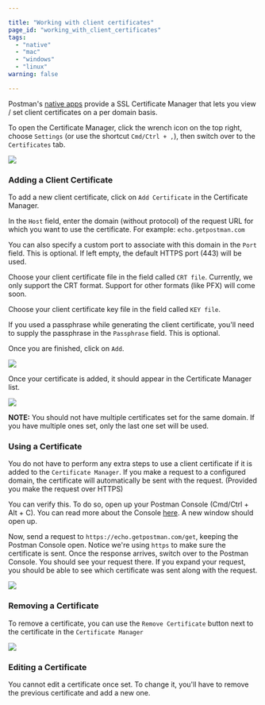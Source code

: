 ```yaml
---

title: "Working with client certificates"
page_id: "working_with_client_certificates"
tags:
  - "native"
  - "mac"
  - "windows"
  - "linux"
warning: false

---
```


Postman's [native apps](http://www.getpostman.com/apps) provide a SSL Certificate Manager that lets you view / set client certificates on a per domain basis.

To open the Certificate Manager, click the wrench icon on the top right, choose `Settings` (or use the shortcut `Cmd/Ctrl + ,`), then switch over to the `Certificates` tab.

![](https://cloud.githubusercontent.com/assets/7689783/19720908/bbbd8d9c-9b8d-11e6-9286-8e8ba12d9c68.png)

### Adding a Client Certificate

To add a new client certificate, click on `Add Certificate` in the Certificate Manager.

In the `Host` field, enter the domain (without protocol) of the request URL for which you want to use the certificate. For example: `echo.getpostman.com`

You can also specify a custom port to associate with this domain in the `Port` field. This is optional.
If left empty, the default HTTPS port (443) will be used.

Choose your client certificate file in the field called `CRT file`. Currently, we only support the CRT format. Support for other formats (like PFX) will come soon.

Choose your client certificate key file in the field called `KEY file`.

If you used a passphrase while generating the client certificate, you'll need to supply the passphrase in the `Passphrase` field. This is optional.

Once you are finished, click on `Add`.

![](https://cloud.githubusercontent.com/assets/7689783/19721093/75d764c8-9b8e-11e6-85c2-feff9eea4345.png)

Once your certificate is added, it should appear in the Certificate Manager list.

![](https://cloud.githubusercontent.com/assets/7689783/19721340/7a071024-9b8f-11e6-97d2-814aa3075c80.png)

**NOTE:** You should not have multiple certificates set for the same domain. If you have multiple ones set, only the last one set will be used.

### Using a Certificate

You do not have to perform any extra steps to use a client certificate if it is added to the `Certificate Manager`. If you make a request to a configured domain, the certificate will automatically be sent with the request. (Provided you make the request over HTTPS)

You can verify this. To do so, open up your Postman Console (Cmd/Ctrl + Alt + C). You can read more about the Console [here](http://blog.getpostman.com/2016/08/26/the-postman-console/). A new window should open up.

Now, send a request to `https://echo.getpostman.com/get`, keeping the Postman Console open. Notice we're using `https` to make sure the certificate is sent. Once the response arrives, switch over to the Postman Console. You should see your request there. If you expand your request, you should be able to see which certificate was sent along with the request.

![](https://cloud.githubusercontent.com/assets/7689783/19721699/0ccdeada-9b91-11e6-98af-eb08f8e68f5b.png)

### Removing a Certificate

To remove a certificate, you can use the `Remove Certificate` button next to the certificate in the `Certificate Manager`

![](https://cloud.githubusercontent.com/assets/7689783/19721340/7a071024-9b8f-11e6-97d2-814aa3075c80.png)

### Editing a Certificate

You cannot edit a certificate once set. To change it, you'll have to remove the previous certificate and add a new one.

<!---
  TODO:: Demonstrate how to export a certificate from the macOS keychain once we support P12/PFX formats
-->
